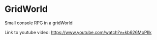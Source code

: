 # GridWorld
Small console RPG in a gridWorld

Link to youtube video: https://www.youtube.com/watch?v=kb626MoPIlk
